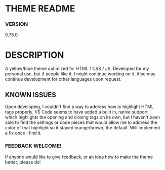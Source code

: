 # THEME README

### VERSION

0.75.0

# DESCRIPTION

A yellow/blue theme optimized for HTML / CSS / JS. Developed for my personal use, but if people like it, I might continue working on it. Also may continue development for other languages upon request.

## KNOWN ISSUES

Upon developing, I couldn't find a way to address how to highlight HTML tags properly.
VS Code seems to have added a built in, native support which highlights the opening and closing tags on its own, but I haven't been able to find the settings or code pieces that would allow me to address the color of that highlight so it stayed orange/brown, the default. Will implement a fix once I find it.

### FEEDBACK WELCOME!

If anyone would like to give feedback, or an idea how to make the theme better, please do!
